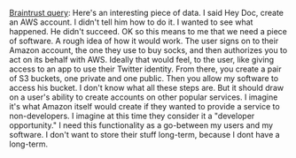 <a href="https://github.com/scripting/Scripting-News/issues/153">Braintrust query</a>: Here's an interesting piece of data. I said Hey Doc, create an AWS account. I didn't tell him how to do it.  I wanted to see what happened. He didn't succeed. OK so this means to me that we need a piece of software. A rough idea of how it would work. The user signs on to their Amazon account, the one they use to buy socks, and then authorizes you to act on its behalf with AWS. Ideally that would feel, to the user, like giving access to an app to use their Twitter identity. From there, you create a pair of S3 buckets, one private and one public. Then you allow my software to access his bucket. I don't know what all these steps are. But it should draw on a user's ability to create accounts on other popular services. I imagine it's what Amazon itself would create if they wanted to provide a service to non-developers. I imagine at this time they consider it a "developer opportunity." I need this functionality as a go-between my users and my software. I don't want to store their stuff long-term, because I dont have a long-term. 
